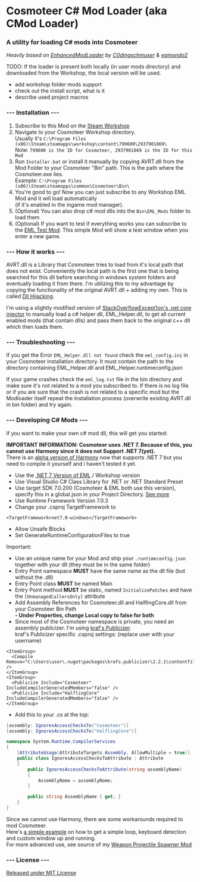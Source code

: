 # Cosmoteer C# Mod Loader (aka CMod Loader)
### A utility for loading C# mods into Cosmoteer

*Heavily based on [EnhancedModLoader](https://github.com/C0dingschmuser/EnhancedModLoader) by [C0dingschmuser](https://github.com/C0dingschmuser) & [eamondo2](https://github.com/eamondo2)*




TODO:
If the loader is present both locally (in user mods directory) and downloaded from the Workshop, the local version will be used.
- add workshop folder mods support
- check out the install script, what is it
- describe used project macros






### --- Installation ---
1. Subscribe to this Mod on the [Steam Workshop](https://steamcommunity.com/sharedfiles/filedetails/?id=2937901869)  
2. Navigate to your Cosmoteer Workshop directory.  
   Usually it's ```C:\Program Files (x86)\Steam\steamapps\workshop\content\799600\2937901869\```  
   Note: ```799600 is the ID for Cosmoteer, 2937901869 is the ID for this Mod```
3. Run ```Installer.bat``` or install it manually by copying AVRT.dll from the Mod Folder to your Cosmoteer "Bin" path. This is the path where the Cosmoteer.exe lies.  
   Example: ```C:\Program Files (x86)\Steam\steamapps\common\Cosmoteer\Bin\```
4. You're good to go! Now you can just subscribe to any Workshop EML Mod and it will load automatically  
(if it's enabled in the ingame mod manager).  
5. (Optional) You can also drop c# mod dlls into the ```Bin\EML_Mods``` folder to load them
6. (Optional) If you want to test if everything works you can subscribe to the [EML Test Mod](https://steamcommunity.com/sharedfiles/filedetails/?id=2937811110).
   This simple Mod will show a test window when you enter a new game.

### --- How it works ---

AVRT.dll is a Library that Cosmoteer tries to load from it's local path that does not exist. Conveniently the local path is the first one that is being searched for this dll before searching in windows system folders and eventually loading it from there. I'm utilizing this to my advantage by copying the functionality of the original AVRT.dll + adding my own. This is called [Dll Hijacking](https://book.hacktricks.xyz/windows-hardening/windows-local-privilege-escalation/dll-hijacking).

I'm using a slightly modified version of [StackOverflowExcept1on's .net core injector](https://github.com/StackOverflowExcept1on/net-core-injector) to manually load a c# helper dll, EML_Helper.dll, to get all current enabled mods (that contain dlls) and pass them back to the original c++ dll which then loads them.

### --- Troubleshooting ---

If you get the Error ```EML_Helper.dll not found``` check the ```eml_config.ini``` in your Cosmoteer installation directory. It must contain the path to the directory containing EML_Helper.dll and EML_Helper.runtimeconfig.json

If your game crashes check the ```eml_log.txt``` file in the bin directory and make sure it's not related to a mod you subscribed to. If there is no log file or if you are sure that the crash is not related to a specific mod but the Modloader itself repeat the Installation process (overwrite existing AVRT.dll in bin folder) and try again.

### --- Developing C# Mods ---

If you want to make your own c# mod dll, this will get you started:

**IMPORTANT INFORMATION: Cosmoteer uses .NET 7. Because of this, you cannot use Harmony since it does not Support .NET 7(yet).**  
There is an [alpha version of Harmony](https://github.com/pardeike/Harmony/tree/feature/monomod-core) now that supports .NET 7 but you need to compile it yourself and i haven't tested it yet.

- Use the [.NET 7 Version of EML](https://github.com/C0dingschmuser/EnhancedModLoader/releases) / Workshop version
- Use Visual Studio C# Class Library for .NET or .NET Standard Preset
- Use target SDK 7.0.200 (Cosmoteer & EML both use this version), specify this in a global.json in your Project Directory. [See more](https://learn.microsoft.com/en-us/dotnet/core/tools/global-json)
- Use Runtime Framework Version 7.0.3
- Change your .csproj TargetFramework to
```csproj
<TargetFramework>net7.0-windows</TargetFramework>
```
- Allow Unsafe Blocks
- Set GenerateRuntimeConfigurationFiles to true

Important:

- Use an unique name for your Mod and ship your ```.runtimeconfig.json``` together with your dll (they must be in the same folder)
- Entry Point namespace **MUST** have the same name as the dll file (but without the .dll)
- Entry Point class **MUST** be named Main
- Entry Point method **MUST** be static, named ```InitializePatches``` and have the ```[UnmanagedCallersOnly]``` attribute
- Add Assembly References for Cosmoteer.dll and HalflingCore.dll from your Cosmoteer Bin Path  
  **- Under Properties, change Local copy to false for both**
- Since most of the Cosmoteer namespace is private, you need an assembly publicizer. I'm using [kraf's Publicizer](https://github.com/krafs/Publicizer).  
  kraf's Publicizer specific .csproj settings: (replace user with your username)
```csproj
<ItemGroup>
  <Compile Remove="C:\Users\user\.nuget\packages\krafs.publicizer\2.2.1\contentfiles\cs\any\Publicizer\IgnoresAccessChecksToAttribute.cs" />
</ItemGroup>
<ItemGroup>
  <Publicize Include="Cosmoteer" IncludeCompilerGeneratedMembers="false" />
  <Publicize Include="HalflingCore" IncludeCompilerGeneratedMembers="false" />
</ItemGroup>
```  
- Add this to your .cs at the top:  
```csharp
[assembly: IgnoresAccessChecksTo("Cosmoteer")]
[assembly: IgnoresAccessChecksTo("HalflingCore")]

namespace System.Runtime.CompilerServices
{
    [AttributeUsage(AttributeTargets.Assembly, AllowMultiple = true)]
    public class IgnoresAccessChecksToAttribute : Attribute
    {
        public IgnoresAccessChecksToAttribute(string assemblyName)
        {
            AssemblyName = assemblyName;
        }

        public string AssemblyName { get; }
    }
}
```

Since we cannot use Harmony, there are some workarounds required to mod Cosmoteer.  
Here's [a simple example](https://github.com/C0dingschmuser/EML_TestMod) on how to get a simple loop, keyboard detection and custom window up and running.  
For more advanced use, see source of my [Weapon Projectile Spawner Mod](https://github.com/C0dingschmuser/ProjectileSpawner)


### --- License ---
[Released under MIT License](https://github.com/C0dingschmuser/EnhancedModLoader/blob/master/LICENSE.txt)
